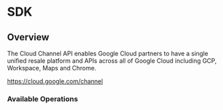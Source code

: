 # SDK

## Overview

The Cloud Channel API enables Google Cloud partners to have a single unified resale platform and APIs across all of Google Cloud including GCP, Workspace, Maps and Chrome.

<https://cloud.google.com/channel>
### Available Operations

